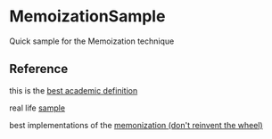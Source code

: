 # MemoizationSample
Quick sample for the Memoization technique


## Reference

this is the [best academic definition](https://addyosmani.com/blog/faster-javascript-memoization/)


real life [sample](https://medium.com/@kevinkoehler/practical-memoization-in-javascript-20a02887314e)

best implementations of the [memonization (don't reinvent the wheel)](https://medium.com/dottech/comprendiendo-la-memoization-en-javascript-typescript-83dd851b54f4)
